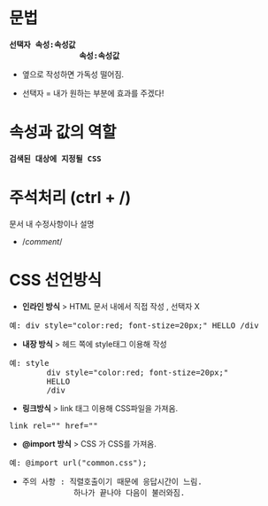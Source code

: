 # 문법
<pre><strong>선택자 속성:속성값
               속성:속성값</strong></pre> 
- 옆으로 작성하면 가독성 떨어짐.

- 선택자 = 내가 원하는 부분에 효과를 주겠다!

# 속성과 값의 역할

<pre><strong>검색된 대상에 지정될 CSS</strong></pre>

# 주석처리 (ctrl + /)
문서 내 수정사항이나 설명 
- /*comment*/

# CSS 선언방식

- <strong>인라인 방식</strong> > HTML 문서 내에서 직접 작성 , 선택자 X
<PRE>예: div style="color:red; font-stize=20px;" HELLO /div</pre>

- <strong>내장 방식</strong> > 헤드 쪽에 style태그 이용해 작성
<PRE>예: style
        div style="color:red; font-stize=20px;" 
        HELLO 
        /div</pre>

- <strong>링크방식</strong> > link 태그 이용해 CSS파일을 가져옴.
<pre>link rel="" href=""</pre>

- <strong>@import 방식</strong> > CSS 가 CSS를 가져옴.
<PRE>예: @import url("common.css");</PRE>

- <pre>주의 사항 : 직렬호출이기 때문에 응답시간이 느림.
             하나가 끝나야 다음이 불러와짐.</pre>
             

